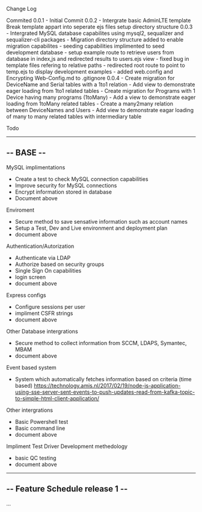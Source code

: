 Change Log

Commited
0.0.1 	- Initial Commit
0.0.2 	- Intergrate basic AdminLTE template
			Break template appart into seperate ejs files
			setup directory structure
0.0.3 	- Intergrated MySQL database capabilites using mysql2, sequalizer and sequalizer-cli packages
		- Migration directory structure added to enable migration capabilites
		- seeding capabilities implimented to seed development database
		- setup example route to retrieve users from database in index,js and redirected results to users.ejs view
		- fixed bug in template files refering to relative paths
		- redirected root route to point to temp.ejs to display development examples
		- added web.config and Encrypting Web-Config.md to .gitignore
0.0.4 	- Create migration for DeviceName and Serial tables with a 1to1 relation
		- Add view to demonstrate eager loading from 1to1 related tables
		- Create migration for Programs with 1 Device having many programs (1toMany)
		- Add a view to demonstrate eager loading from 1toMany related tables
		- Create a many2many relation between DeviceNames and Users
		- Add view to demonstrate eagar loading of many to many related tables with intermediary table

Todo

----------
-- BASE --
----------
MySQL implimentations
 - Create a test to check MySQL connection capabilities
 - Improve security for MySQL connections
 - Encrypt information stored in database
 - Document above

 Enviroment 
  - Secure method to save sensative information such as account names
  - Setup a Test, Dev and Live environment and deployment plan
  - document above

Authentication/Autorization
 - Authenticate via LDAP
 - Authorize based on security groups
 - Single Sign On capabilities
 - login screen
 - document above

Express configs
 - Configure sessions per user
 - impliment CSFR strings
 - document above

 Other Database intergrations
  - Secure method to collect information from SCCM, LDAPS, Symantec, MBAM
  - document above

 Event based system
  - System which automatically fetches information based on criteria (time based)
  https://technology.amis.nl/2017/02/19/node-js-application-using-sse-server-sent-events-to-push-updates-read-from-kafka-topic-to-simple-html-client-application/

 Other intergrations
 - Basic Powershell test
 - Basic command line
 - document above

 Impliment Test Driver Development methedology
 - basic QC testing
 - document above

--------------------------------
-- Feature Schedule release 1 --
--------------------------------
...


